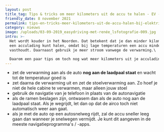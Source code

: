 ```yaml
---
layout: post
title_tag: Tips & tricks om meer kilometers uit de accu te halen - EV - EasyDriving
friendly_date: 8 november 2021
permalink: tips-en-tricks-meer-kilometers-uit-de-accu-halen-bij-elektrische-auto-ev
category: nieuws
image: /uploads/03-09-2019_easydriving-met-renée_lsfotografie-009.jpg
intro: >-
  Het wordt kouder in het Noorden. Dat betekent dat je dan minder kilometers uit
  een acculading kunt halen, omdat bij lage temperaturen een accu minder stroom
  vasthoudt. Daarnaast gebruik je meer stroom vanwege de verwarming.\

  Daarom een paar tips om toch nog wat meer kilometers uit je acculading te halen.
---
```

* zet de verwarming aan als de auto **nog aan de laadpaal staat** en wacht tot de temperatuur goed is
* zet daarna de verwarming uit en zet de stoelverwarming aan. Zo hoef je niet de hele cabine te verwarmen, maar alleen jouw stoel
* gebruik de navigatie van je telefoon in plaats van de autonavigatie
* als de ramen beslagen zijn, ontwasem dan als de auto nog aan de laadpaal staat. Als je wegrijdt, let dan op dat de airco toch niet automatisch weer aan gaat.
* als je met de auto op een autosnelweg rijdt, zal de accu sneller leeg gaan dan wanneer je snelwegen vermijdt. Je kunt dit aangeven in de meeste navigatieprogramma's / -apps.